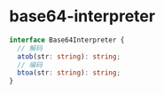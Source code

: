 # base64-interpreter

```ts
interface Base64Interpreter {
  // 解码
  atob(str: string): string;
  // 编码
  btoa(str: string): string;
}
```
